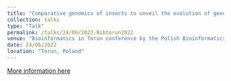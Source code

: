 ```yaml
---
title: "Comparative genomics of insects to unveil the evolution of gene regulatory networks."
collection: talks
type: "Talk"
permalink: /talks/24/06/2022-Bibtorun2022
venue: "Bioinformatics in Torun conference by the Polish Bioinformatics Society  2022."
date: 24/06/2022
location: "Torun, Poland"
---
```


[More information here](https://www.ptbi.org.pl/website/conferences/bit22/)
